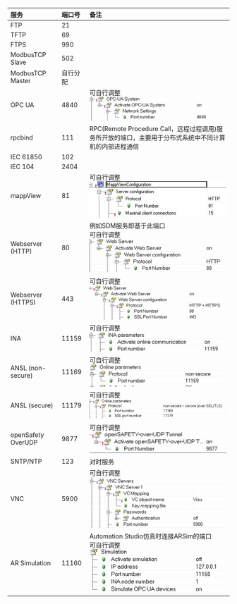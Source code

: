 
| 服务               | 端口号   | 备注                                                                                                                       |
|:------------------ |:-------- |:-------------------------------------------------------------------------------------------------------------------------- |
| FTP                | 21       |                                                                                                                            |
| TFTP               | 69       |                                                                                                                            |
| FTPS               | 990      |                                                                                                                            |
| ModbusTCP Slave    | 502      |                                                                                                                            |
| ModbusTCP Master   | 自行分配 |                                                                                                                            |
| OPC UA             | 4840     | 可自行调整<br />![](FILES/021贝加莱端口有哪些/image-20230510144620644.png)                                                 |
| rpcbind            | 111      | RPC(Remote Procedure Call，远程过程调用)服务所开放的端口，主要用于分布式系统中不同计算机的内部进程通信                     |
| IEC 61850          | 102      |                                                                                                                            |
| IEC 104            | 2404     |                                                                                                                            |
| mappView           | 81       | 可自行调整<br />![Image](FILES/021贝加莱端口有哪些/Image.png)                                                              |
| Webserver (HTTP)   | 80       | 例如SDM服务即基于此端口 <br> 可自行调整<br />![Image](FILES/021贝加莱端口有哪些/Image-1683701661159-2.png)                 |
| Webserver (HTTPS)  | 443      | 可自行调整<br />![Image](FILES/021贝加莱端口有哪些/Image-1683701670620-4.png)                                              |
| INA                | 11159    | 可自行调整<br />![Image](FILES/021贝加莱端口有哪些/Image-1683701678100-6.png)                                              |
| ANSL (non-secure)  | 11169    | 可自行调整<br />![Image](FILES/021贝加莱端口有哪些/Image-1683701686968-8.png)                                              |
| ANSL (secure)      | 11179    | 可自行调整<br />![Image](FILES/021贝加莱端口有哪些/Image-1683701693629-10.png)                                             |
| openSafety OverUDP | 9877     | 可自行调整<br />![Image](FILES/021贝加莱端口有哪些/Image-1683701710798-12.png)                                             |
| SNTP/NTP           | 123      | 对时服务                                                                                                                   |
| VNC                | 5900     | 可自行调整<br />![Image](FILES/021贝加莱端口有哪些/Image-1683701722853-14.png)                                             |
| AR Simulation      | 11160    | Automation Studio仿真时连接ARSim的端口<br />可自行调整<br />![Image](FILES/021贝加莱端口有哪些/Image-1683701742829-16.png) |

